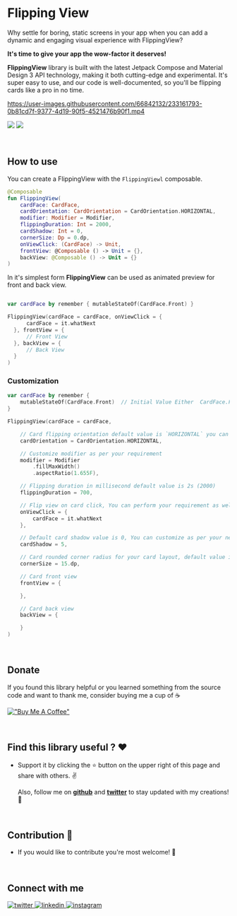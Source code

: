 # Flipping View

Why settle for boring, static screens in your app when you can add a dynamic and engaging visual experience with FlippingView?

**It's time to give your app the wow-factor it deserves!**

**FlippingView** library is built with the latest Jetpack Compose and Material Design 3 API technology, making it both cutting-edge and experimental. It's super easy to use, and our code is well-documented, so you'll be flipping cards like a pro in no time.



https://user-images.githubusercontent.com/66842132/233161793-0b81cd7f-9377-4d19-90f5-4521476b90f1.mp4

![](https://camo.githubusercontent.com/d24f2f8414437a9491ea3145cafd373167315d50/68747470733a2f2f666f7274686562616467652e636f6d2f696d616765732f6261646765732f6275696c742d776974682d6c6f76652e737667) ![](https://camo.githubusercontent.com/e82fcde6b4952d69611ae4cf507b13fe6ae8e028/68747470733a2f2f666f7274686562616467652e636f6d2f696d616765732f6261646765732f6275696c742d666f722d616e64726f69642e737667)
<br>

<br />

## How to use
You can create a FlippingView with the `FlippingViewl` composable.

```kotlin
@Composable
fun FlippingView(
    cardFace: CardFace,
    cardOrientation: CardOrientation = CardOrientation.HORIZONTAL,
    modifier: Modifier = Modifier,
    flippingDuration: Int = 2000,
    cardShadow: Int = 0,
    cornerSize: Dp = 0.dp,
    onViewClick: (CardFace) -> Unit,
    frontView: @Composable () -> Unit = {},
    backView: @Composable () -> Unit = {}
)
```
In it's simplest form **FlippingView** can be used as animated preview for front and back view.

```kotlin

var cardFace by remember { mutableStateOf(CardFace.Front) }

FlippingView(cardFace = cardFace, onViewClick = {
      cardFace = it.whatNext
  }, frontView = {
      // Front View
  }, backView = {
      // Back View
  }
)

```

### Customization
```kotlin
var cardFace by remember {
    mutableStateOf(CardFace.Front)  // Initial Value Either  CardFace.Front or CardFace.Back
}

FlippingView(cardFace = cardFace,

    // Card flipping orientation default value is `HORIZONTAL` you can use `HORIZONTAL` or `VERTICAL`
    cardOrientation = CardOrientation.HORIZONTAL,

    // Customize modifier as per your requirement
    modifier = Modifier
        .fillMaxWidth()
        .aspectRatio(1.655F),

    // Flipping duration in millisecond default value is 2s (2000)
    flippingDuration = 700,

    // Flip view on card click, You can perform your requirement as well
    onViewClick = {
        cardFace = it.whatNext
    },

    // Default card shadow value is 0, You can customize as per your need
    cardShadow = 5,

    // Card rounded corner radius for your card layout, default value is 0.dp
    cornerSize = 15.dp,

    // Card front view
    frontView = {

    },

    // Card back view
    backView = {

    }
)
```

<br />

## Donate

If you found this library helpful or you learned something from the source code and want to thank me, consider buying me a cup of :coffee:

[!["Buy Me A Coffee"](https://www.buymeacoffee.com/assets/img/custom_images/yellow_img.png)](https://www.buymeacoffee.com/pratikf)

<br />

## Find this library useful ? ❤️

- Support it by clicking the ⭐️ button on the upper right of this page and share with others. ✌️

  Also, follow me on __[github](https://github.com/PratikFagadiya)__ and __[twitter](https://twitter.com/PFagadiya)__ to stay updated with my creations! 🤩

<br />

## Contribution 🤝

- If you would like to contribute you're most welcome! 💛

<br />

## Connect with me
<div align="left">
<a href="https://twitter.com/PFagadiy" target="https://twitter.com/PFagadiya">
<img src=https://img.shields.io/badge/twitter-%2300acee.svg?&style=for-the-badge&logo=twitter&logoColor=white alt=twitter style="margin-bottom: 5px;" />
</a>
<a href="https://www.linkedin.com/in/pratik-fagadiya-79b8081b0//" target="https://www.linkedin.com/in/pratik-fagadiya-79b8081b0/">
<img src=https://img.shields.io/badge/linkedin-%231E77B5.svg?&style=for-the-badge&logo=linkedin&logoColor=white alt=linkedin style="margin-bottom: 5px;" />
</a>
<a href="https://www.instagram.com/patrik.codes/?next=%2Fpatcoder%2F&hl=en" target="https://www.instagram.com/patrik.codes/?next=%2Fpatcoder%2F&hl=en">
<img src=https://img.shields.io/badge/instagram-%23000000.svg?&style=for-the-badge&logo=instagram&logoColor=white alt=instagram style="margin-bottom: 5px;" />
</a> 
</div> 
